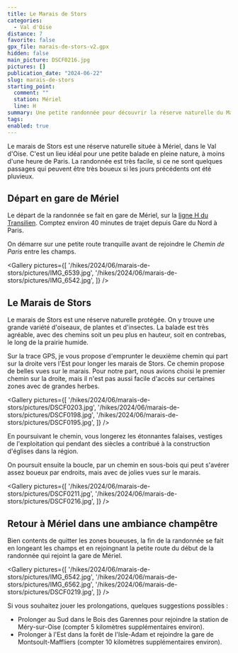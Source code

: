```yaml
---
title: Le Marais de Stors
categories:
  - Val d'Oise
distance: 7
favorite: false
gpx_file: marais-de-stors-v2.gpx
hidden: false
main_picture: DSCF0216.jpg
pictures: []
publication_date: "2024-06-22"
slug: marais-de-stors
starting_point:
  comment: ""
  station: Mériel
  line: H
summary: Une petite randonnée pour découvrir la réserve naturelle du Marais de Stors.
tags:
enabled: true
---
```


Le marais de Stors est une réserve naturelle située à Mériel, dans le Val d'Oise. C'est un lieu idéal pour une petite balade en pleine nature, à moins d'une heure de Paris. La randonnée est très facile, si ce ne sont quelques passages qui peuvent être très boueux si les jours précédents ont été pluvieux.

## Départ en gare de Mériel

Le départ de la randonnée se fait en gare de Mériel, sur la [ligne H du Transilien](/randonnees-par-ligne/randonnees-transilien-ligne-h). Comptez environ 40 minutes de trajet depuis Gare du Nord à Paris.

<Picture
  src="/hikes/2024/06/marais-de-stors/pictures/meriel.jpg"
  caption="Départ de la randonnée en gare de Mériel."
/>

On démarre sur une petite route tranquille avant de rejoindre le _Chemin de Paris_ entre les champs.

<Gallery pictures={[
'/hikes/2024/06/marais-de-stors/pictures/IMG_6539.jpg',
'/hikes/2024/06/marais-de-stors/pictures/IMG_6542.jpg',
]} />

## Le Marais de Stors

Le marais de Stors est une réserve naturelle protégée. On y trouve une grande variété d'oiseaux, de plantes et d'insectes. La balade est très agréable, avec des chemins soit un peu plus en hauteur, soit en contrebas, le long de la prairie humide.

Sur la trace GPS, je vous propose d'emprunter le deuxième chemin qui part sur la droite vers l'Est pour longer les marais de Stors. Ce chemin propose de belles vues sur le marais. Pour notre part, nous avions choisi le premier chemin sur la droite, mais il n'est pas aussi facile d'accès sur certaines zones avec de grandes herbes.

<Gallery pictures={[
'/hikes/2024/06/marais-de-stors/pictures/DSCF0203.jpg',
'/hikes/2024/06/marais-de-stors/pictures/DSCF0198.jpg',
'/hikes/2024/06/marais-de-stors/pictures/DSCF0195.jpg',
]} />

En poursuivant le chemin, vous longerez les étonnantes falaises, vestiges de l'exploitation qui pendant des siècles a contribué à la construction d'églises dans la région.

<Picture
  src="/hikes/2024/06/marais-de-stors/pictures/stors-1.jpg"
  caption="Falaises des marais de Stors."
/>

On poursuit ensuite la boucle, par un chemin en sous-bois qui peut s'avérer assez boueux par endroits, mais avec de jolies vues sur le marais.

<Gallery pictures={[
'/hikes/2024/06/marais-de-stors/pictures/DSCF0211.jpg',
'/hikes/2024/06/marais-de-stors/pictures/DSCF0216.jpg',
]} />

## Retour à Mériel dans une ambiance champêtre

Bien contents de quitter les zones boueuses, la fin de la randonnée se fait en longeant les champs et en rejoingnant la petite route du début de la randonnée qui rejoint la gare de Mériel.

<Gallery pictures={[
'/hikes/2024/06/marais-de-stors/pictures/IMG_6542.jpg',
'/hikes/2024/06/marais-de-stors/pictures/IMG_6562.jpg',
'/hikes/2024/06/marais-de-stors/pictures/DSCF0219.jpg',
]} />

Si vous souhaitez jouer les prolongations, quelques suggestions possibles :

- Prolonger au Sud dans le Bois des Garennes pour rejoindre la station de Méry-sur-Oise (compter 5 kilomètres supplémentaires environ).
- Prolonger à l'Est dans la forêt de l'Isle-Adam et rejoindre la gare de Montsoult-Maffliers (compter 10 kilomètres supplémentaires environ).
